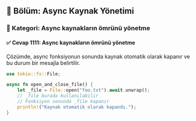 ## 📘 Bölüm: Async Kaynak Yönetimi  
### 🔹 Kategori: Async kaynakların ömrünü yönetme  
#### ✅ Cevap 1111: Async kaynakların ömrünü yönetme

Çözümde, async fonksiyonun sonunda kaynak otomatik olarak kapanır ve bu durum bir mesajla belirtilir.

```rust
use tokio::fs::File;

async fn open_and_close_file() {
    let _file = File::open("foo.txt").await.unwrap();
    // _file burada kullanılabilir
    // Fonksiyon sonunda _file kapanır
    println!("Kaynak otomatik olarak kapandı.");
}
```
